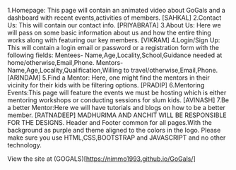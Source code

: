 1.Homepage: This page will contain an animated video about GoGals and a dashboard with recent events,activities of members.
[SAHKAL]
2.Contact Us: This will contain our contact info.
[PRIYABRATA]
3.About Us: Here we will pass on some basic information about us and how the entire thing works along with featuring our key members.
[VIKRAM]
4.Login/Sign Up: This will contain a login email or password or a registration form with the following fields: Mentees- Name,Age,Locality,School,Guidance needed at home/otherwise,Email,Phone.
Mentors-Name,Age,Locality,Qualification,Willing to travel/otherwise,Email,Phone.
[ARINDAM]
5.Find a Mentor: Here, one might find the mentors in their vicinity for their kids with be filtering options.
[PRADIP]
6.Mentoring Events:This page will feature the events we must be hosting which is either mentoring workshops or conducting sessions for slum kids.
[AVINASH]
7.Be a better Mentor:Here we will have tutorials and blogs on how to be a better member.
[RATNADEEP]
MADHURIMA AND ANCHIT WILL BE RESPONSIBLE FOR THE DESIGNS.
Header and Footer common for all pages.With the background as purple and theme aligned to the colors in the logo.
Please make sure you use HTML,CSS,BOOTSTRAP and JAVASCRIPT and no other technology.

View the site at (GOGALS)[https://nimmo1993.github.io/GoGals/]
